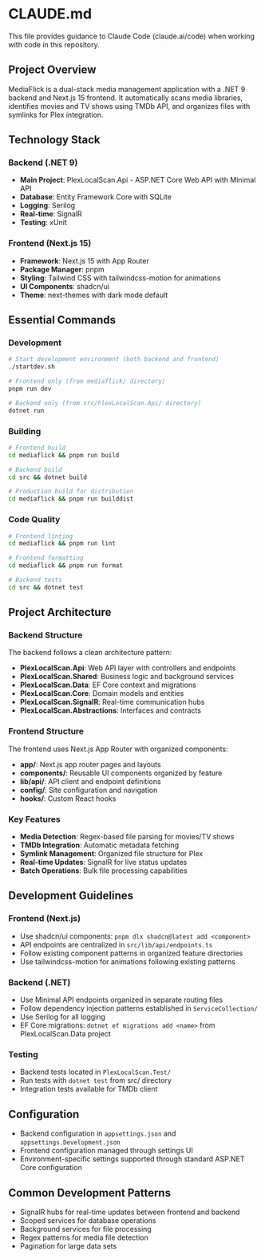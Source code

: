 # CLAUDE.md

This file provides guidance to Claude Code (claude.ai/code) when working with code in this repository.

## Project Overview

MediaFlick is a dual-stack media management application with a .NET 9 backend and Next.js 15 frontend. It automatically scans media libraries, identifies movies and TV shows using TMDb API, and organizes files with symlinks for Plex integration.

## Technology Stack

### Backend (.NET 9)
- **Main Project**: PlexLocalScan.Api - ASP.NET Core Web API with Minimal API
- **Database**: Entity Framework Core with SQLite
- **Logging**: Serilog
- **Real-time**: SignalR
- **Testing**: xUnit

### Frontend (Next.js 15)
- **Framework**: Next.js 15 with App Router
- **Package Manager**: pnpm
- **Styling**: Tailwind CSS with tailwindcss-motion for animations
- **UI Components**: shadcn/ui
- **Theme**: next-themes with dark mode default

## Essential Commands

### Development
```bash
# Start development environment (both backend and frontend)
./startdev.sh

# Frontend only (from mediaflick/ directory)
pnpm run dev

# Backend only (from src/PlexLocalScan.Api/ directory)
dotnet run
```

### Building
```bash
# Frontend build
cd mediaflick && pnpm run build

# Backend build
cd src && dotnet build

# Production build for distribution
cd mediaflick && pnpm run builddist
```

### Code Quality
```bash
# Frontend linting
cd mediaflick && pnpm run lint

# Frontend formatting
cd mediaflick && pnpm run format

# Backend tests
cd src && dotnet test
```

## Project Architecture

### Backend Structure
The backend follows a clean architecture pattern:

- **PlexLocalScan.Api**: Web API layer with controllers and endpoints
- **PlexLocalScan.Shared**: Business logic and background services
- **PlexLocalScan.Data**: EF Core context and migrations
- **PlexLocalScan.Core**: Domain models and entities
- **PlexLocalScan.SignalR**: Real-time communication hubs
- **PlexLocalScan.Abstractions**: Interfaces and contracts

### Frontend Structure
The frontend uses Next.js App Router with organized components:

- **app/**: Next.js app router pages and layouts
- **components/**: Reusable UI components organized by feature
- **lib/api/**: API client and endpoint definitions
- **config/**: Site configuration and navigation
- **hooks/**: Custom React hooks

### Key Features
- **Media Detection**: Regex-based file parsing for movies/TV shows
- **TMDb Integration**: Automatic metadata fetching
- **Symlink Management**: Organized file structure for Plex
- **Real-time Updates**: SignalR for live status updates
- **Batch Operations**: Bulk file processing capabilities

## Development Guidelines

### Frontend (Next.js)
- Use shadcn/ui components: `pnpm dlx shadcn@latest add <component>`
- API endpoints are centralized in `src/lib/api/endpoints.ts`
- Follow existing component patterns in organized feature directories
- Use tailwindcss-motion for animations following existing patterns

### Backend (.NET)
- Use Minimal API endpoints organized in separate routing files
- Follow dependency injection patterns established in `ServiceCollection/`
- Use Serilog for all logging
- EF Core migrations: `dotnet ef migrations add <name>` from PlexLocalScan.Data project

### Testing
- Backend tests located in `PlexLocalScan.Test/`
- Run tests with `dotnet test` from src/ directory
- Integration tests available for TMDb client

## Configuration
- Backend configuration in `appsettings.json` and `appsettings.Development.json`
- Frontend configuration managed through settings UI
- Environment-specific settings supported through standard ASP.NET Core configuration

## Common Development Patterns
- SignalR hubs for real-time updates between frontend and backend
- Scoped services for database operations
- Background services for file processing
- Regex patterns for media file detection
- Pagination for large data sets
